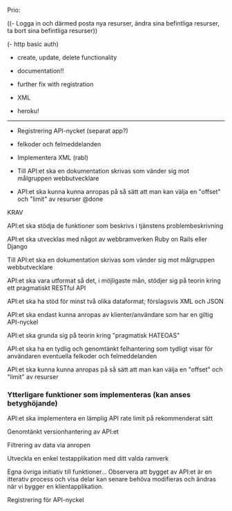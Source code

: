 Prio:

((- Logga in och därmed posta nya resurser, ändra sina befintliga resurser, ta bort sina befintliga resurser))

(- http basic auth)
- create, update, delete functionality
- documentation!!
- further fix with registration
- XML


- heroku!

- - - -

- Registrering API-nycket (separat app?)
- felkoder och felmeddelanden
- Implementera XML (rabl)
- Till API:et ska en dokumentation skrivas som vänder sig mot målgruppen webbutvecklare


- API:et ska kunna kunna anropas på så sätt att man kan välja en "offset" och "limit" av resurser @done


KRAV

API:et ska stödja de funktioner som beskrivs i tjänstens problembeskrivning

API:et ska utvecklas med något av webbramverken Ruby on Rails eller Django

Till API:et ska en dokumentation skrivas som vänder sig mot målgruppen webbutvecklare

API:et ska vara utformat så det, i möjligaste mån, stödjer sig på teorin kring ett pragmatiskt RESTful API

API:et ska ha stöd för minst två olika dataformat; förslagsvis XML och JSON

API:et ska endast kunna anropas av klienter/användare som har en giltig API-nyckel

API:et ska grunda sig på teorin kring "pragmatisk HATEOAS"

API:et ska ha en tydlig och genomtänkt felhantering som tydligt visar för användaren eventuella felkoder och felmeddelanden

API:et ska kunna kunna anropas på så sätt att man kan välja en "offset" och "limit" av resurser


### Ytterligare funktioner som implementeras (kan anses betyghöjande)

API:et ska implementera en lämplig API rate limit på rekommenderat sätt

Genomtänkt versionhantering av API:et

Filtrering av data via anropen


Utveckla en enkel testapplikation med ditt valda ramverk

Egna övriga initiativ till funktioner...
Observera att bygget av API:et är en itterativ process och visa delar kan senare behöva modifieras och ändras när vi bygger en klientapplikation.

Registrering för API-nyckel
